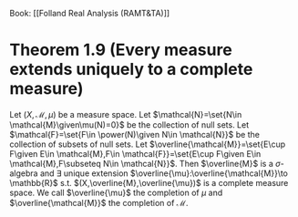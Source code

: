 Book: [[Folland Real Analysis (RAMT&TA)]]
# Theorem 1.9 (Every measure extends uniquely to a complete measure)
Let $(X,\mathcal{M},\mu)$ be a measure space.
Let $\mathcal{N}=\set{N\in \mathcal{M}\given\mu(N)=0}$ be the collection of null sets.
Let $\mathcal{F}=\set{F\in \power(N)\given N\in \mathcal{N}}$ be the collection of subsets of null sets.
Let $\overline{\mathcal{M}}=\set{E\cup F\given E\in \mathcal{M},F\in \mathcal{F}}=\set{E\cup F\given E\in \mathcal{M},F\subseteq N\in \mathcal{N}}$.
Then $\overline{M}$ is a $\sigma$-algebra and $\exists$ unique extension $\overline{\mu}:\overline{\mathcal{M}}\to \mathbb{R}$ s.t. $(X,\overline{M},\overline{\mu})$ is a complete measure space.
We call $\overline{\mu}$ the completion of $\mu$ and $\overline{\mathcal{M}}$ the completion of $\mathcal{M}$.